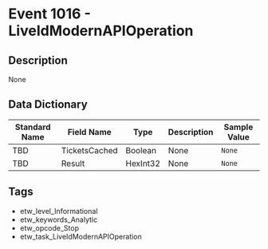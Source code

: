 # Event 1016 - LiveIdModernAPIOperation

## Description
None

## Data Dictionary
|Standard Name|Field Name|Type|Description|Sample Value|
|---|---|---|---|---|
|TBD|TicketsCached|Boolean|None|`None`|
|TBD|Result|HexInt32|None|`None`|

## Tags
* etw_level_Informational
* etw_keywords_Analytic
* etw_opcode_Stop
* etw_task_LiveIdModernAPIOperation